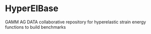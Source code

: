 # HyperElBase
GAMM AG DATA collaborative repository for hyperelastic strain energy functions to build benchmarks
